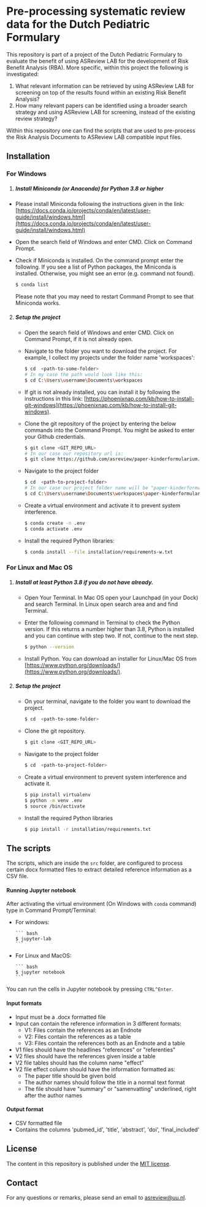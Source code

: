 # Pre-processing systematic review data for the Dutch Pediatric Formulary

This repository is part of a project of the Dutch Pediatric Formulary to evaluate
the benefit of using ASReview LAB for the development of Risk Benefit Analysis (RBA).
More specific, within this project the following is investigated:

1. What relevant information can be retrieved by using ASReview LAB for screening on top of
the results found within an existing Risk Benefit Analysis?
2. How many relevant papers can be identified using a broader search strategy and using ASReview LAB for screening, instead of the existing review strategy?

Within this repository one can find the scripts that are used to pre-process the
Risk Analysis Documents to ASReview LAB compatible input files.

## Installation

### For Windows

1. ##### Install Miniconda (or Anaconda) for Python 3.8 or higher  

  *   Please install Miniconda following the instructions given in the link: [https://docs.conda.io/projects/conda/en/latest/user-guide/install/windows.html](https://docs.conda.io/projects/conda/en/latest/user-guide/install/windows.html)

  * Open the search field of Windows and enter CMD. Click on Command Prompt.

  *   Check if Miniconda is installed. On the command prompt enter the following. If you see a list of Python packages, the Miniconda is installed. Otherwise, you might see an error (e.g. command not found).

      ``` bash
      $ conda list
      ```

      Please note that you may need to restart Command Prompt to see that Miniconda works.

2. ##### Setup the project

   *   Open the search field of Windows and enter CMD. Click on Command Prompt, if it is not already open.

   *   Navigate to the folder you want to download the project. For example, I collect my projects under the folder name 'workspaces':

       ``` bash
       $ cd  <path-to-some-folder>
       # In my case the path would look like this:
       $ cd C:\Users\username\Documents\workspaces
       ```

   *   If git is not already installed, you can install it by following the instructions in this link: [https://phoenixnap.com/kb/how-to-install-git-windows](https://phoenixnap.com/kb/how-to-install-git-windows).

   *   Clone the git repository of the project by entering the below commands into the Command Prompt. You might be asked to enter your Github credentials.

       ``` bash
       $ git clone <GIT_REPO_URL>
       # In our case our repository url is:
       $ git clone https://github.com/asreview/paper-kinderformularium.git    
       ```

   *   Navigate to the project folder  

       ``` bash
       $ cd  <path-to-project-folder>  
       # In our case our project folder name will be "paper-kinderformularium"
       $ cd C:\Users\username\Documents\workspaces\paper-kinderformularium  
       ```

   *   Create a virtual environment and activate it to prevent system interference.

       ``` bash
       $ conda create -n .env
       $ conda activate .env
       ```

   *   Install the required Python libraries:

        ``` bash
        $ conda install --file installation/requirements-w.txt
        ```

### For Linux and Mac OS

1. ##### Install at least Python 3.8 if you do not have already.  

    *   Open Your Terminal. In Mac OS open your Launchpad (in your Dock) and search Terminal. In Linux open search area and and find Terminal.

    *   Enter the following command in Terminal to check the Python version. If this returns a number higher than 3.8, Python is installed and you can continue with step two. If not, continue to the next step.  

        ``` bash
        $ python --version
        ```

    *   Install Python. You can download an installer for Linux/Mac OS from [https://www.python.org/downloads/](https://www.python.org/downloads/).

2. ##### Setup the project

    *   On your terminal, navigate to the folder you want to download the project.

        ``` bash
        $ cd  <path-to-some-folder>
        ```

    *   Clone the git repository.

        ``` bash
        $ git clone <GIT_REPO_URL>
        ```

    *   Navigate to the project folder

        ``` bash
        $ cd  <path-to-project-folder>
        ```

    *   Create a virtual environment to prevent system interference and activate it.

        ``` bash
        $ pip install virtualenv
        $ python -m venv .env
        $ source /bin/activate
        ```

    *   Install the required Python libraries

        ``` bash
        $ pip install -r installation/requirements.txt
        ```

## The scripts

The scripts, which are inside the `src` folder, are configured to process certain docx formatted files to extract detailed reference information as a CSV file.

#### Running Jupyter notebook  

After activating the virtual environment (On Windows with `conda` command) type in Command Prompt/Terminal:

  * For windows:

        ``` bash
        $ jupyter-lab
        ```

  * For Linux and MacOS:

        ``` bash
        $ jupyter notebook  
        ```

You can run the cells in Jupyter notebook by pressing `CTRL^Enter`.

#### Input formats
- Input must be a .docx formatted file
- Input can contain the reference information in 3 different formats:
  - V1: Files contain the references as an Endnote
  - V2: Files contain the references as a table
  - V3: Files contain the references both as an Endnote and a table
- V1 files should have the headlines "references" or "referenties"
- V2 files should have the references given inside a table
- V2 file tables should has the column name "effect"
- V2 file effect column should have the information formatted as:
  - The paper title should be given bold
  - The author names should follow the title in a normal text format
  - The file should have "summary" or "samenvatting" underlined, right after the author names

#### Output format
- CSV formatted file
- Contains the columns 'pubmed_id', 'title', 'abstract', 'doi', 'final_included'

## License
The content in this repository is published under the [MIT license](https://github.com/asreview/paper-kinderformularium/blob/main/LICENSE).

## Contact
For any questions or remarks, please send an email to asreview@uu.nl.
